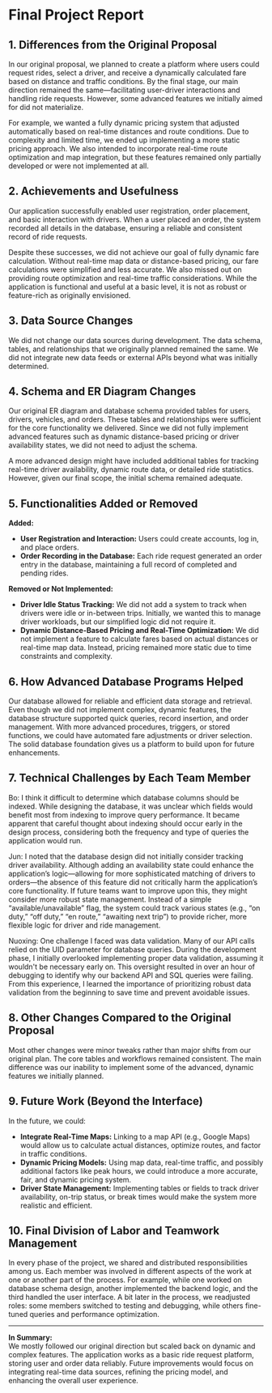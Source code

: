 # Final Project Report

## 1. Differences from the Original Proposal
In our original proposal, we planned to create a platform where users could request rides, select a driver, and receive a dynamically calculated fare based on distance and traffic conditions. By the final stage, our main direction remained the same—facilitating user-driver interactions and handling ride requests. However, some advanced features we initially aimed for did not materialize.

For example, we wanted a fully dynamic pricing system that adjusted automatically based on real-time distances and route conditions. Due to complexity and limited time, we ended up implementing a more static pricing approach. We also intended to incorporate real-time route optimization and map integration, but these features remained only partially developed or were not implemented at all.

## 2. Achievements and Usefulness
Our application successfully enabled user registration, order placement, and basic interaction with drivers. When a user placed an order, the system recorded all details in the database, ensuring a reliable and consistent record of ride requests.

Despite these successes, we did not achieve our goal of fully dynamic fare calculation. Without real-time map data or distance-based pricing, our fare calculations were simplified and less accurate. We also missed out on providing route optimization and real-time traffic considerations. While the application is functional and useful at a basic level, it is not as robust or feature-rich as originally envisioned.

## 3. Data Source Changes
We did not change our data sources during development. The data schema, tables, and relationships that we originally planned remained the same. We did not integrate new data feeds or external APIs beyond what was initially determined.

## 4. Schema and ER Diagram Changes
Our original ER diagram and database schema provided tables for users, drivers, vehicles, and orders. These tables and relationships were sufficient for the core functionality we delivered. Since we did not fully implement advanced features such as dynamic distance-based pricing or driver availability states, we did not need to adjust the schema.

A more advanced design might have included additional tables for tracking real-time driver availability, dynamic route data, or detailed ride statistics. However, given our final scope, the initial schema remained adequate.

## 5. Functionalities Added or Removed
**Added:**
- **User Registration and Interaction:** Users could create accounts, log in, and place orders.
- **Order Recording in the Database:** Each ride request generated an order entry in the database, maintaining a full record of completed and pending rides.

**Removed or Not Implemented:**
- **Driver Idle Status Tracking:** We did not add a system to track when drivers were idle or in-between trips. Initially, we wanted this to manage driver workloads, but our simplified logic did not require it.
- **Dynamic Distance-Based Pricing and Real-Time Optimization:** We did not implement a feature to calculate fares based on actual distances or real-time map data. Instead, pricing remained more static due to time constraints and complexity.

## 6. How Advanced Database Programs Helped
Our database allowed for reliable and efficient data storage and retrieval. Even though we did not implement complex, dynamic features, the database structure supported quick queries, record insertion, and order management. With more advanced procedures, triggers, or stored functions, we could have automated fare adjustments or driver selection. The solid database foundation gives us a platform to build upon for future enhancements.

## 7. Technical Challenges by Each Team Member
Bo: I think it difficult to determine which database columns should be indexed. While designing the database, it was unclear which fields would benefit most from indexing to improve query performance. It became apparent that careful thought about indexing should occur early in the design process, considering both the frequency and type of queries the application would run. 

Jun: I noted that the database design did not initially consider tracking driver availability. Although adding an availability state could enhance the application’s logic—allowing for more sophisticated matching of drivers to orders—the absence of this feature did not critically harm the application’s core functionality. If future teams want to improve upon this, they might consider more robust state management. Instead of a simple “available/unavailable” flag, the system could track various states (e.g., “on duty,” “off duty,” “en route,” “awaiting next trip”) to provide richer, more flexible logic for driver and ride management.

Nuoxing: One challenge I faced was data validation. Many of our API calls relied on the UID parameter for database queries. During the development phase, I initially overlooked implementing proper data validation, assuming it wouldn't be necessary early on. This oversight resulted in over an hour of debugging to identify why our backend API and SQL queries were failing. From this experience, I learned the importance of prioritizing robust data validation from the beginning to save time and prevent avoidable issues.

## 8. Other Changes Compared to the Original Proposal
Most other changes were minor tweaks rather than major shifts from our original plan. The core tables and workflows remained consistent. The main difference was our inability to implement some of the advanced, dynamic features we initially planned.

## 9. Future Work (Beyond the Interface)
In the future, we could:
- **Integrate Real-Time Maps:** Linking to a map API (e.g., Google Maps) would allow us to calculate actual distances, optimize routes, and factor in traffic conditions.
- **Dynamic Pricing Models:** Using map data, real-time traffic, and possibly additional factors like peak hours, we could introduce a more accurate, fair, and dynamic pricing system.
- **Driver State Management:** Implementing tables or fields to track driver availability, on-trip status, or break times would make the system more realistic and efficient.

## 10. Final Division of Labor and Teamwork Management
In every phase of the project, we shared and distributed responsibilities among us. Each member was involved in different aspects of the work at one or another part of the process. For example, while one worked on database schema design, another implemented the backend logic, and the third handled the user interface. A bit later in the process, we readjusted roles: some members switched to testing and debugging, while others fine-tuned queries and performance optimization.

---

**In Summary:**  
We mostly followed our original direction but scaled back on dynamic and complex features. The application works as a basic ride request platform, storing user and order data reliably. Future improvements would focus on integrating real-time data sources, refining the pricing model, and enhancing the overall user experience.
